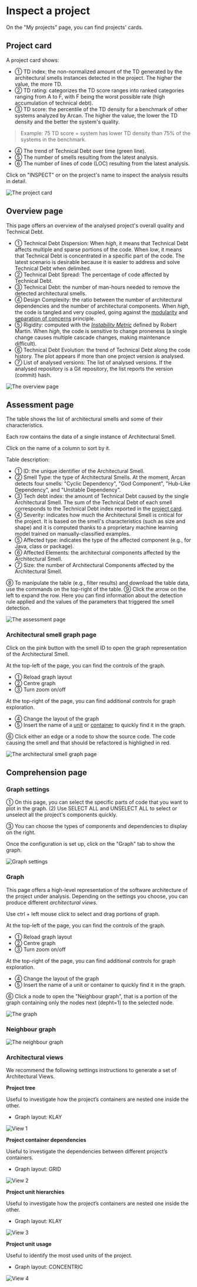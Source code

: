 # Inspect a project

On the "My projects" page, you can find projects' cards. 

## Project card
A project card shows: 

- &#x2460; TD index: the non-normalized amount of the TD generated by the architectural smells instances detected in the project. The higher the value, the more TD.
- &#x2461; TD rating: categorizes the TD score ranges into ranked categories ranging from A to F, with F being the worst possible rate (high accumulation of technical debt).
- &#x2462; TD score: the percentile of the TD density for a benchmark of other systems analyzed by Arcan. The higher the value, the lower the TD density and the better the system's quality. 
> Example: 75 TD score = system has lower TD density than 75% of the systems in the benchmark.
- &#x2463; The trend of Technical Debt over time (green line).
- &#x2464; The number of smells resulting from the latest analysis.
- &#x2465; The number of lines of code (LOC) resulting from the latest analysis.

<!-- | # in Figure | Name     | Description                                                                                                                                    |
| ----------- | --------------------------------------------------------------------------------------------------------------------------------------------------------- |
| &#x2460;    | TD index | the non-normalized amount of the TD generated by the architectural smells instances detected in the project. The higher the value, the more TD.| -->


Click on "INSPECT" or on the project's name to inspect the analysis results in detail.

![The project card](https://www.arcan.tech/wp-content/uploads/2023/01/slide_modification_card.jpg)

## Overview page

This page offers an overview of the analysed project's overall quality and Technical Debt.

- &#x2460; Technical Debt Dispersion: When *high*, it means that Technical Debt affects multiple and sparse portions of the code. When *low*, it means that Technical Debt is concentrated in a specific part of the code. The latest scenario is desirable because it is easier to address and solve Technical Debt when delimited.
- &#x2461; Technical Debt Spread: The percentage of code affected by Technical Debt.
- &#x2462; Technical Debt: the number of man-hours needed to remove the detected architectural smells.
- &#x2463; Design Complexity: the ratio between the number of architectural dependencies and the number of architectural components. When *high*, the code is tangled and very coupled, going against the [modularity](https://cseweb.ucsd.edu//~wgg/CSE131B/Design/node1.html) and [separation of concerns](https://www.oreilly.com/library/view/software-architects-handbook/9781788624060/8ff905c2-217a-47f0-85c2-789296d42e8d.xhtml) principle.
- &#x2464; Rigidity: computed with the [*Instability Metric*](https://www.codeproject.com/Articles/1007524/Object-oriented-metrics-by-Robert-Martin) defined by Robert Martin. When *high*, the code is sensitive to change proneness (a single change causes multiple cascade changes, making maintenance difficult).
- &#x2465; Technical Debt Evolution: the trend of Technical Debt along the code history. The plot appears if more than one project version is analysed.
- &#x2466; List of analysed versions: The list of analysed versions. If the analysed repository is a Git repository, the list reports the version (commit) hash.

![The overview page](https://www.arcan.tech/wp-content/uploads/2023/01/slide_modification_overview.jpg)

## Assessment page

The table shows the list of architectural smells and some of their characteristics. 

Each row contains the data of a single instance of Architectural Smell.

Click on the name of a column to sort by it.

Table description:
- &#x2460; ID: the unique identifier of the Architectural Smell.
- &#x2461; Smell Type: the type of Architectural Smells. At the moment, Arcan detects four smells: "Cyclic Dependency", "God Component", "Hub-Like Dependency", and "Unstable Dependency".
- &#x2462; Tech debt index: the amount of Technical Debt caused by the single Architectural Smell. The sum of the Technical Debt of each smell corresponds to the Technical Debt index reported in the [project card](inspect_project.md#project-card).
- &#x2463; Severity: indicates how much the Architectural Smell is critical for the project. It is based on the smell's characteristics (such as size and shape) and it is computed thanks to a proprietary machine learning model trained on manually-classified examples.
- &#x2464; Affected type: indicates the type of the affected component (e.g., for Java, class or package).
- &#x2465; Affected Elements: the architectural components affected by the Architectural Smell.
- &#x2466; Size: the number of Architectural Components affected by the Architectural Smell.

&#x2467; To manipulate the table (e.g., filter results) and download the table data, use the commands on the top-right of the table.
&#x2468; Click the arrow on the left to expand the row. Here you can find information about the detection rule applied and the values of the parameters that triggered the smell detection.

![The assessment page](https://www.arcan.tech/wp-content/uploads/2023/01/slide_modification_assessment.jpg)

### Architectural smell graph page

Click on the pink button with the smell ID to open the graph representation of the Architectural Smell.

At the top-left of the page, you can find the controls of the graph.

- &#x2460; Reload graph layout
- &#x2461; Centre graph
- &#x2462; Turn zoom on/off

At the top-right of the page, you can find additional controls for graph exploration.

- &#x2463; Change the layout of the graph
- &#x2464; Insert the name of a [unit](glossary.md#unit) or [container](glossary.md#container) to quickly find it in the graph.

&#x2465; Click either an edge or a node to show the source code. The code causing the smell and that should be refactored is highlighed in red.

![The architectural smell graph page](https://www.arcan.tech/wp-content/uploads/2023/01/slide_modification_smell_graph.jpg)

## Comprehension page

### Graph settings

&#x2460; On this page, you can select the specific parts of code that you want to plot in the graph. (2) Use SELECT ALL and UNSELECT ALL to select or unselect all the project's components quickly.

&#x2462; You can choose the types of components and dependencies to display on the right. 

Once the configuration is set up, click on the "Graph" tab to show the graph.

![Graph settings](https://www.arcan.tech/wp-content/uploads/2023/01/slide_modification_graph_settings.jpg)

### Graph

This page offers a high-level representation of the software architecture of the project under analysis. Depending on the settings you choose, you can produce different *architectural views*.

Use ctrl + left mouse click to select and drag portions of graph.

At the top-left of the page, you can find the controls of the graph.

- &#x2460; Reload graph layout
- &#x2461; Centre graph
- &#x2462; Turn zoom on/off

At the top-right of the page, you can find additional controls for graph exploration.

- &#x2463; Change the layout of the graph
- &#x2464; Insert the name of a unit or container to quickly find it in the graph.

&#x2465; Click a node to open the "Neighbour graph", that is a portion of the graph containing only the nodes next (depht=1) to the selected node.

![The graph](https://www.arcan.tech/wp-content/uploads/2023/01/slide_modification_graph.jpg)

### Neighbour graph

![The neighbour graph](https://www.arcan.tech/wp-content/uploads/2023/01/slide_modification_neighbour_graph.jpg)

### Architectural views

We recommend the following settings instructions to generate a set of Architectural Views.

**Project tree**

Useful to investigate how the project’s containers are nested one inside the other.

- Graph layout: KLAY

![View 1](https://www.arcan.tech/wp-content/uploads/2023/01/slide_modification_view_1.jpg)

**Project container dependencies**

Useful to investigate the dependencies between different project’s containers.

- Graph layout: GRID

![View 2](https://www.arcan.tech/wp-content/uploads/2023/01/slide_modification_view_2.jpg)

**Project unit hierarchies**

Useful to investigate how the project’s containers are nested one inside the other.

- Graph layout: KLAY

![View 3](https://www.arcan.tech/wp-content/uploads/2023/01/slide_modification_view_3.jpg)

**Project unit usage**

Useful to identify the most used units of the project.

- Graph layout: CONCENTRIC

![View 4](https://www.arcan.tech/wp-content/uploads/2023/01/slide_modification_view_4.jpg)

